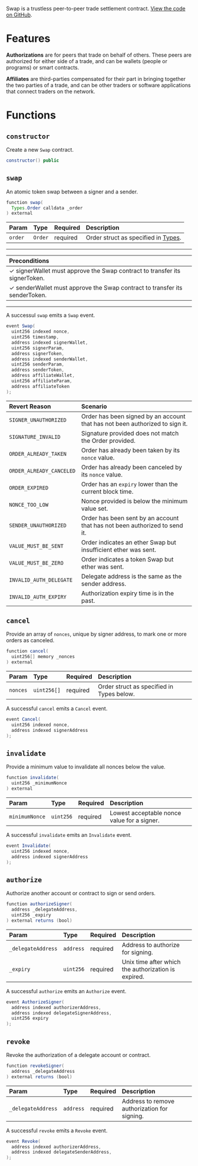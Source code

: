 Swap is a trustless peer-to-peer trade settlement contract. [View the code on GitHub](https://github.com/airswap/airswap-protocols/tree/master/protocols/swap).

# Features

**Authorizations** are for peers that trade on behalf of others. These peers are authorized for either side of a trade, and can be wallets (people or programs) or smart contracts.

**Affiliates** are third-parties compensated for their part in bringing together the two parties of a trade, and can be other traders or software applications that connect traders on the network.

# Functions

## `constructor`

Create a new `Swap` contract.

```java
constructor() public
```

## `swap`

An atomic token swap between a signer and a sender.

```java
function swap(
  Types.Order calldata _order
) external
```

| Param   | Type    | Required | Description                                     |
| :------ | :------ | :------- | :---------------------------------------------- |
| `order` | `Order` | required | Order struct as specified in [Types](types.md). |

---

| Preconditions                                                              |
| :------------------------------------------------------------------------- |
| ✓ signerWallet must approve the Swap contract to transfer its signerToken. |
| ✓ senderWallet must approve the Swap contract to transfer its senderToken. |

---

A successul `swap` emits a `Swap` event.

```java
event Swap(
  uint256 indexed nonce,
  uint256 timestamp,
  address indexed signerWallet,
  uint256 signerParam,
  address signerToken,
  address indexed senderWallet,
  uint256 senderParam,
  address senderToken,
  address affiliateWallet,
  uint256 affiliateParam,
  address affiliateToken
);
```

| Revert Reason            | Scenario                                                                     |
| :----------------------- | :--------------------------------------------------------------------------- |
| `SIGNER_UNAUTHORIZED`    | Order has been signed by an account that has not been authorized to sign it. |
| `SIGNATURE_INVALID`      | Signature provided does not match the Order provided.                        |
| `ORDER_ALREADY_TAKEN`    | Order has already been taken by its `nonce` value.                           |
| `ORDER_ALREADY_CANCELED` | Order has already been canceled by its `nonce` value.                        |
| `ORDER_EXPIRED`          | Order has an `expiry` lower than the current block time.                     |
| `NONCE_TOO_LOW`          | Nonce provided is below the minimum value set.                               |
| `SENDER_UNAUTHORIZED`    | Order has been sent by an account that has not been authorized to send it.   |
| `VALUE_MUST_BE_SENT`     | Order indicates an ether Swap but insufficient ether was sent.               |
| `VALUE_MUST_BE_ZERO`     | Order indicates a token Swap but ether was sent.                             |
| `INVALID_AUTH_DELEGATE`  | Delegate address is the same as the sender address.                          |
| `INVALID_AUTH_EXPIRY`    | Authorization expiry time is in the past.                                    |

## `cancel`

Provide an array of `nonces`, unique by signer address, to mark one or more orders as canceled.

```java
function cancel(
  uint256[] memory _nonces
) external
```

| Param    | Type        | Required | Description                               |
| :------- | :---------- | :------- | :---------------------------------------- |
| `nonces` | `uint256[]` | required | Order struct as specified in Types below. |

A successful `cancel` emits a `Cancel` event.

```java
event Cancel(
  uint256 indexed nonce,
  address indexed signerAddress
);
```

## `invalidate`

Provide a minimum value to invalidate all nonces below the value.

```java
function invalidate(
  uint256 _minimumNonce
) external
```

| Param          | Type      | Required | Description                                 |
| :------------- | :-------- | :------- | :------------------------------------------ |
| `minimumNonce` | `uint256` | required | Lowest acceptable nonce value for a signer. |

A successful `invalidate` emits an `Invalidate` event.

```java
event Invalidate(
  uint256 indexed nonce,
  address indexed signerAddress
);
```

## `authorize`

Authorize another account or contract to sign or send orders.

```java
function authorizeSigner(
  address _delegateAddress,
  uint256 _expiry
) external returns (bool)
```

| Param              | Type      | Required | Description                                         |
| :----------------- | :-------- | :------- | :-------------------------------------------------- |
| `_delegateAddress` | `address` | required | Address to authorize for signing.                   |
| `_expiry`          | `uint256` | required | Unix time after which the authorization is expired. |

A successful `authorize` emits an `Authorize` event.

```java
event AuthorizeSigner(
  address indexed authorizerAddress,
  address indexed delegateSignerAddress,
  uint256 expiry
);
```

## `revoke`

Revoke the authorization of a delegate account or contract.

```java
function revokeSigner(
  address _delegateAddress
) external returns (bool)
```

| Param              | Type      | Required | Description                                  |
| :----------------- | :-------- | :------- | :------------------------------------------- |
| `_delegateAddress` | `address` | required | Address to remove authorization for signing. |

A successful `revoke` emits a `Revoke` event.

```java
event Revoke(
  address indexed authorizerAddress,
  address indexed delegateSenderAddress,
);
```

